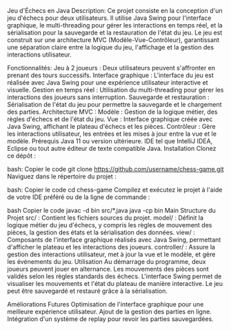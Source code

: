 Jeu d'Échecs en Java
Description: 
Ce projet consiste en la conception d'un jeu d'échecs pour deux utilisateurs. Il utilise Java Swing pour l'interface graphique, le multi-threading pour gérer les interactions en temps réel, et la sérialisation pour la sauvegarde et la restauration de l'état du jeu. Le jeu est construit sur une architecture MVC (Modèle-Vue-Contrôleur), garantissant une séparation claire entre la logique du jeu, l'affichage et la gestion des interactions utilisateur.

Fonctionnalités:
Jeu à 2 joueurs : Deux utilisateurs peuvent s'affronter en prenant des tours successifs.
Interface graphique : L'interface du jeu est réalisée avec Java Swing pour une expérience utilisateur interactive et visuelle.
Gestion en temps réel : Utilisation du multi-threading pour gérer les interactions des joueurs sans interruption.
Sauvegarde et restauration : Sérialisation de l'état du jeu pour permettre la sauvegarde et le chargement des parties.
Architecture MVC :
Modèle : Gestion de la logique métier, des règles d'échecs et de l'état du jeu.
Vue : Interface graphique créée avec Java Swing, affichant le plateau d'échecs et les pièces.
Contrôleur : Gère les interactions utilisateur, les entrées et les mises à jour entre la vue et le modèle.
Prérequis
Java 11 ou version ultérieure.
IDE tel que IntelliJ IDEA, Eclipse ou tout autre éditeur de texte compatible Java.
Installation
Clonez ce dépôt :

bash:
Copier le code
git clone https://github.com/username/chess-game.git
Naviguez dans le répertoire du projet :

bash:
Copier le code
cd chess-game
Compilez et exécutez le projet à l'aide de votre IDE préféré ou de la ligne de commande :

bash
Copier le code
javac -d bin src/*.java
java -cp bin Main
Structure du Projet
src/ : Contient les fichiers sources du projet.
model/ : Définit la logique métier du jeu d'échecs, y compris les règles de mouvement des pièces, la gestion des états et la sérialisation des données.
view/ : Composants de l'interface graphique réalisés avec Java Swing, permettant d'afficher le plateau et les interactions des joueurs.
controller/ : Assure la gestion des interactions utilisateur, met à jour la vue et le modèle, et gère les événements du jeu.
Utilisation
Au démarrage du programme, deux joueurs peuvent jouer en alternance.
Les mouvements des pièces sont validés selon les règles standards des échecs.
L'interface Swing permet de visualiser les mouvements et l'état du plateau de manière interactive.
Le jeu peut être sauvegardé et restauré grâce à la sérialisation.

Améliorations Futures
Optimisation de l'interface graphique pour une meilleure expérience utilisateur.
Ajout de la gestion des parties en ligne.
Intégration d'un système de replay pour revoir les parties sauvegardées.
